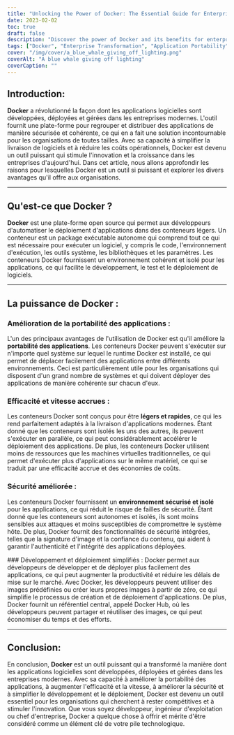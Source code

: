 ```yaml
---
title: "Unlocking the Power of Docker: The Essential Guide for Enterprise Transformation"
date: 2023-02-02
toc: true
draft: false
description: "Discover the power of Docker and its benefits for enterprise transformation in this comprehensive guide to improving application portability, security, efficiency, and development."
tags: ["Docker", "Enterprise Transformation", "Application Portability", "Increased Efficiency", "Improved Security", "Simplified Development and Deployment", "Software Applications", "Containers", "Productivity", "Time-to-Market"]
cover: "/img/cover/a_blue_whale_giving_off_lighting.png"
coverAlt: "A blue whale giving off lighting"
coverCaption: ""
---
```

 ## Introduction:  **Docker** a révolutionné la façon dont les applications logicielles sont développées, déployées et gérées dans les entreprises modernes. L'outil fournit une plate-forme pour regrouper et distribuer des applications de manière sécurisée et cohérente, ce qui en a fait une solution incontournable pour les organisations de toutes tailles. Avec sa capacité à simplifier la livraison de logiciels et à réduire les coûts opérationnels, Docker est devenu un outil puissant qui stimule l'innovation et la croissance dans les entreprises d'aujourd'hui. Dans cet article, nous allons approfondir les raisons pour lesquelles Docker est un outil si puissant et explorer les divers avantages qu'il offre aux organisations.  ______  ## Qu'est-ce que Docker ?  **Docker** est une plate-forme open source qui permet aux développeurs d'automatiser le déploiement d'applications dans des conteneurs légers. Un conteneur est un package exécutable autonome qui comprend tout ce qui est nécessaire pour exécuter un logiciel, y compris le code, l'environnement d'exécution, les outils système, les bibliothèques et les paramètres. Les conteneurs Docker fournissent un environnement cohérent et isolé pour les applications, ce qui facilite le développement, le test et le déploiement de logiciels.  ______  ## La puissance de Docker :  ### Amélioration de la portabilité des applications : L'un des principaux avantages de l'utilisation de Docker est qu'il améliore la **portabilité des applications**. Les conteneurs Docker peuvent s'exécuter sur n'importe quel système sur lequel le runtime Docker est installé, ce qui permet de déplacer facilement des applications entre différents environnements. Ceci est particulièrement utile pour les organisations qui disposent d'un grand nombre de systèmes et qui doivent déployer des applications de manière cohérente sur chacun d'eux.  ### Efficacité et vitesse accrues : Les conteneurs Docker sont conçus pour être **légers et rapides**, ce qui les rend parfaitement adaptés à la livraison d'applications modernes. Étant donné que les conteneurs sont isolés les uns des autres, ils peuvent s'exécuter en parallèle, ce qui peut considérablement accélérer le déploiement des applications. De plus, les conteneurs Docker utilisent moins de ressources que les machines virtuelles traditionnelles, ce qui permet d'exécuter plus d'applications sur le même matériel, ce qui se traduit par une efficacité accrue et des économies de coûts.  ### Sécurité améliorée : Les conteneurs Docker fournissent un **environnement sécurisé et isolé** pour les applications, ce qui réduit le risque de failles de sécurité. Étant donné que les conteneurs sont autonomes et isolés, ils sont moins sensibles aux attaques et moins susceptibles de compromettre le système hôte. De plus, Docker fournit des fonctionnalités de sécurité intégrées, telles que la signature d'image et la confiance du contenu, qui aident à garantir l'authenticité et l'intégrité des applications déployées.  ### Développement et déploiement simplifiés : Docker permet aux développeurs de développer et de déployer plus facilement des applications, ce qui peut augmenter la productivité et réduire les délais de mise sur le marché. Avec Docker, les développeurs peuvent utiliser des images prédéfinies ou créer leurs propres images à partir de zéro, ce qui simplifie le processus de création et de déploiement d'applications. De plus, Docker fournit un référentiel central, appelé Docker Hub, où les développeurs peuvent partager et réutiliser des images, ce qui peut économiser du temps et des efforts.  ______  ## Conclusion:  En conclusion, **Docker** est un outil puissant qui a transformé la manière dont les applications logicielles sont développées, déployées et gérées dans les entreprises modernes. Avec sa capacité à améliorer la portabilité des applications, à augmenter l'efficacité et la vitesse, à améliorer la sécurité et à simplifier le développement et le déploiement, Docker est devenu un outil essentiel pour les organisations qui cherchent à rester compétitives et à stimuler l'innovation. Que vous soyez développeur, ingénieur d'exploitation ou chef d'entreprise, Docker a quelque chose à offrir et mérite d'être considéré comme un élément clé de votre pile technologique.